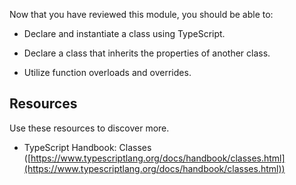 Now that you have reviewed this module, you should be able to:

- Declare and instantiate a class using TypeScript.

- Declare a class that inherits the properties of another class.

- Utilize function overloads and overrides.

## Resources

Use these resources to discover more.

- TypeScript Handbook: Classes ([https://www.typescriptlang.org/docs/handbook/classes.html](https://www.typescriptlang.org/docs/handbook/classes.html))

